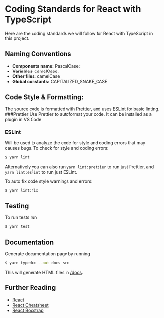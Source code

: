 # Coding Standards for React with TypeScript

Here are the coding standards we will follow for React with TypeScript in this project.

## Naming Conventions

- **Components name:**
    PascalCase:
- **Variables**:
    camelCase:
- **Other files:**
    camelCase
- **Global constants:**
    CAPITALIZED_SNAKE_CASE


## Code Style & Formatting: 
The source code is formatted with [Prettier](https://github.com/prettier/prettier), and uses [ESLint](https://github.com/eslint/eslint) for basic linting.
###Prettier
Use Prettier to autoformat your code.
It can be installed as a plugin in VS Code

### ESLint
Will be used to analyze the code for style and coding errors that may causes bugs.
To check for style and coding errors:
```bash
$ yarn lint
```
Alternatively you can also run `yarn lint:prettier` to run just Prettier, and `yarn lint:eslint` to run just ESLint.

To auto fix code style warnings and errors:
```bash
$ yarn lint:fix
```


## Testing

To run tests run
```bash
$ yarn test
```

## Documentation

Generate documentation page by running
```bash
$ yarn typedoc --out docs src
```
This will generate HTML files in [/docs](./docs).

## Further Reading

 - [React](https://reactjs.org/)
 - [React Cheatsheet](https://github.com/typescript-cheatsheets/react)
 - [React Boostrap](https://react-bootstrap.github.io/)
